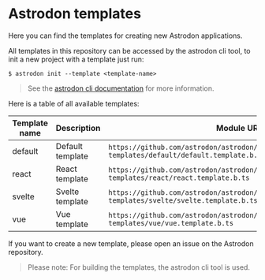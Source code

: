 # Astrodon templates

Here you can find the templates for creating new Astrodon applications. 

All templates in this repository can be accessed by the astrodon cli tool, to init a new project with a template just run:

    $ astrodon init --template <template-name>

> See the [astrodon cli documentation](https://docs.astrodon.land/docs/astrodon_cli) for more information.

Here is a table of all available templates:

| Template name | Description      | Module URL                                                                                                 |
| ------------- | ---------------- | ---------------------------------------------------------------------------------------------------------- |
| default       | Default template | `https://github.com/astrodon/astrodon/raw/master/modules/astrodon-templates/default/default.template.b.ts` |
| react         | React template   | `https://github.com/astrodon/astrodon/raw/master/modules/astrodon-templates/react/react.template.b.ts`     |
| svelte        | Svelte template  | `https://github.com/astrodon/astrodon/raw/master/modules/astrodon-templates/svelte/svelte.template.b.ts`   |
| vue           | Vue template     | `https://github.com/astrodon/astrodon/raw/master/modules/astrodon-templates/vue/vue.template.b.ts`         |

If you want to create a new template, please open an issue on the Astrodon repository.

> Please note: For building the templates, the astrodon cli tool is used.